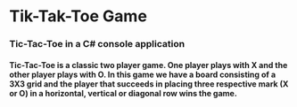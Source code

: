 # Tik-Tak-Toe Game

<h3>Tic-Tac-Toe in a C# console application </h4>

<h4>Tic-Tac-Toe is a classic two player game. One player plays with X and the other player plays with O. In this game we have a board consisting of a 3X3 grid and the player that succeeds in placing three respective mark (X or O) in a horizontal, vertical or diagonal row wins the game.</h4>
